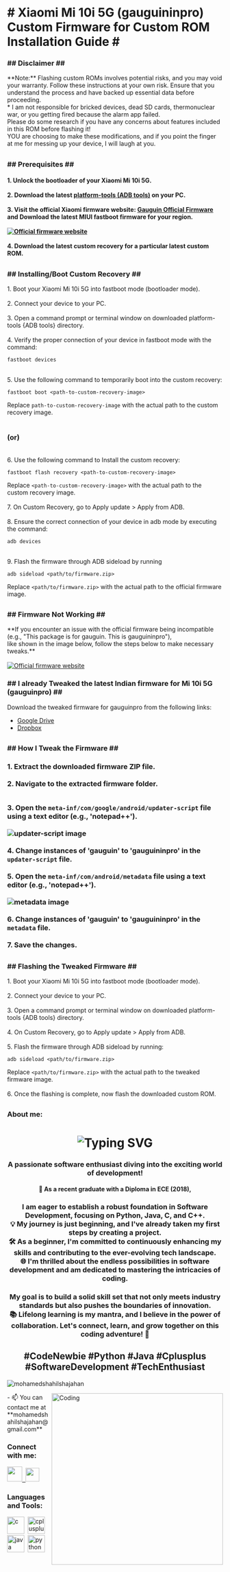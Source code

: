 <h1># Xiaomi Mi 10i 5G (gauguininpro) Custom Firmware for Custom ROM Installation Guide #</h1>
<h3>## Disclaimer ##</h3>
<p>**Note:** Flashing custom ROMs involves potential risks, and you may void your warranty. Follow these instructions at your own risk. Ensure that you understand the process and have backed up essential data before proceeding.<br>
* I am not responsible for bricked devices, dead SD cards, thermonuclear war, or you getting fired because the alarm app failed.<br> Please do some research if you have any concerns about features included in this ROM before flashing it!<br> YOU are choosing to make these modifications, and if you point the finger at me for messing up your device, I will laugh at you.
</p>
<h2></h2>
<h3>## Prerequisites ##</h3>
<h4>1. Unlock the bootloader of your Xiaomi Mi 10i 5G.<br><br>
2. Download the latest <a href="https://developer.android.com/tools/releases/platform-tools">platform-tools (ADB tools)</a> on your PC. <br><br>
3. Visit the official Xiaomi firmware website: <a href="https://xiaomifirmwareupdater.com/firmware/gauguin/">Gauguin Official Firmware</a> and Download the latest MIUI fastboot firmware for your region. <br><br>
<a href="https://xiaomifirmwareupdater.com/firmware/gauguin/" target="_blank">
  <img src="https://i.postimg.cc/Y0nk6w6J/official.png" alt="Official firmware website" style="max-width: 100%; height: auto;" />
</a><br><br>
4. Download the latest custom recovery for a particular latest custom ROM.
</h4>
<h2></h2>
<h3>## Installing/Boot Custom Recovery ##</h3>
<p>1. Boot your Xiaomi Mi 10i 5G into fastboot mode (bootloader mode).<br><br>
2. Connect your device to your PC.<br><br>
3. Open a command prompt or terminal window on downloaded platform-tools {ADB tools} directory.<br><br>
4. Verify the proper connection of your device in fastboot mode with the command:
  
    fastboot devices  
<br>5. Use the following command to temporarily boot into the custom recovery: 
  
    fastboot boot <path-to-custom-recovery-image>
  
  Replace `path-to-custom-recovery-image` with the actual path to the custom recovery image.<br>
<br>
<h3>(or)</h3>
<br>
6. Use the following command to Install the custom recovery: 
 
    fastboot flash recovery <path-to-custom-recovery-image>
    
   Replace `<path-to-custom-recovery-image>` with the actual path to the custom recovery image.<br>
<br>
7. On Custom Recovery, go to Apply update > Apply from ADB.<br><br>
8. Ensure the correct connection of your device in adb mode by executing the command: 

    adb devices
<br>    
9. Flash the firmware through ADB sideload by running

    adb sideload <path/to/firmware.zip>

   Replace `<path/to/firmware.zip>` with the actual path to the official firmware image.
</p>
<h2></h2>
<h3>## Firmware Not Working ##</h3>
<p>**If you encounter an issue with the official firmware being incompatible<br> (e.g., "This package is for gauguin. This is gauguininpro"),<br> like shown in the image below, follow the steps below to make necessary tweaks.**<br><br>
<a href="https://xdaforums.com/t/rom-14-official-pixelos-aosp-stable-23-12-2023.4456563/post-89234133" target="_blank">
  <img src="https://i.postimg.cc/XqccmkjW/error.png" alt="Official firmware website" style="max-width: 100%; height: auto;" />
</a>
</p>
<h3>## I already Tweaked the latest Indian firmware for Mi 10i 5G (gauguinpro) ##</h3>
<p>
Download the tweaked firmware for gauguinpro from the following links:

* [Google Drive](https://drive.google.com/file/d/1v_b1hnwgxA_X7NMkSdaHDLGC_eM1aFka/view?usp=sharing)
* [Dropbox](https://www.dropbox.com/scl/fi/cm2uvxlyqohlzwrin3kcj/firmware.zip?rlkey=l8vcgjdmb10ob113jxm3becaa&dl=0)
</p>
<h2></h2>
<h3>## How I Tweak the Firmware ##</h3>
<h3>1. Extract the downloaded firmware ZIP file.<br>
<br>2. Navigate to the extracted firmware folder.<br>
  
<br>3. Open the `meta-inf/com/google/android/updater-script` file using a text editor (e.g., 'notepad++').<br><br>
<img src="https://i.postimg.cc/4ykTWMzL/updater-script.png" alt="updater-script image" style="max-width: 100%; height: auto;"><br>
<br>4. Change instances of 'gauguin' to 'gauguininpro' in the `updater-script` file.<br>
<br>5. Open the `meta-inf/com/android/metadata` file using a text editor (e.g., 'notepad++').<br><br>
<img src="https://i.postimg.cc/QtW3ksWK/metadata.png" alt="metadata image" style="max-width: 100%; height: auto;"><br>
<br>6. Change instances of 'gauguin' to 'gauguininpro' in the `metadata` file.<br>
<br>7. Save the changes.
</h3>
<h2></h2>
<h3>## Flashing the Tweaked Firmware ##</h3>
<p>1. Boot your Xiaomi Mi 10i 5G into fastboot mode (bootloader mode).<br>
<br>2. Connect your device to your PC.<br>
<br>3. Open a command prompt or terminal window on downloaded platform-tools {ADB tools} directory.<br>
<br>4. On Custom Recovery, go to Apply update > Apply from ADB.<br>
<br>5. Flash the firmware through ADB sideload by running: 
         
    adb sideload <path/to/firmware.zip>

  Replace `<path/to/firmware.zip>` with the actual path to the tweaked firmware image.<br>
<br>6. Once the flashing is complete, now flash the downloaded custom ROM.
</p>
<h2></h2>
<h3>About me:</h3>
<h1 align="center" href="https://git.io/typing-svg"><img src="https://readme-typing-svg.demolab.com?font=Fira+Code&weight=600&size=30&pause=1000&color=F7DC00&center=true&vCenter=true&random=false&width=550&height=32&lines=Hi+%F0%9F%91%8B%2C+I'm+Mohamed+Shahil" alt="Typing SVG" /></h1>

<h3 align="center">A passionate software enthusiast diving into the exciting world of development!<br>
  <h4 align="center">🚀 As a recent graduate with a Diploma in ECE (2018),</h4> <h3 align="center">I am eager to establish a robust foundation in Software Development, focusing on Python, Java, C, and C++.<br>
  💡 My journey is just beginning, and I've already taken my first steps by creating a project.<br>
  🛠️ As a beginner, I'm committed to continuously enhancing my skills and contributing to the ever-evolving tech landscape.<br>
  🌐 I'm thrilled about the endless possibilities in software development and am dedicated to mastering the intricacies of coding.</h3>
  <h3 align="center">My goal is to build a solid skill set that not only meets industry standards but also pushes the boundaries of innovation.<br>
  📚 Lifelong learning is my mantra, and I believe in the power of collaboration. Let's connect, learn, and grow together on this coding adventure! 🤝 </h3>
  
 <h2 align="center"> #CodeNewbie #Python #Java #Cplusplus #SoftwareDevelopment #TechEnthusiast</h2>

<p align="left"> <img src="https://komarev.com/ghpvc/?username=mohamedshahilshajahan&label=Profile%20views&color=blueviolet&style=flat" alt="mohamedshahilshajahan" /> </p>
<img align="right" alt="Coding" width="400" src="https://cdn.dribbble.com/users/1162077/screenshots/3848914/programmer.gif">
- 📫 You can contact me at **mohamedshahilshajahan@gmail.com**

<h3 align="left">Connect with me:</h3>
<p align="left"> <a href="https://www.linkedin.com/in/mohamedshahilshajahan" target="_blank" rel="noreferrer"> <picture> <source media="(prefers-color-scheme: dark)" srcset="https://i.postimg.cc/02ZQ9ft7/linkedin-dark.png" /> <source media="(prefers-color-scheme: light)" srcset="https://i.postimg.cc/XvKFcFjL/linkedin.png" /> <img src="https://i.postimg.cc/XvKFcFjL/linkedin.png" width="35" height=auto />&nbsp; </picture> </a><a href="https://www.github.com/mohamedshahilshajahan" target="_blank" rel="noreferrer"> <picture> <source media="(prefers-color-scheme: dark)" srcset="https://i.postimg.cc/Bn6vbKyk/github-dark.png" /> <source media="(prefers-color-scheme: light)" srcset="https://i.postimg.cc/LsFL1vph/github.png" /> <img src="https://i.postimg.cc/LsFL1vph/github.png" width="32" height="32" /> </picture> </a> </p>

<h3 align="left">Languages and Tools:</h3>
<p align="left"> <img src="https://i.postimg.cc/DZdk7s4J/c.png" alt="c" width="40" height=auto/>&nbsp;&nbsp;<img src="https://i.postimg.cc/br37thTq/cplus.png" alt="cplusplus" width="40" height=auto/>&nbsp;&nbsp;<img src="https://i.postimg.cc/0jkgjQ7t/java.png" alt="java" width="40" height=auto/>&nbsp;&nbsp;<img src="https://i.postimg.cc/T20MSVXB/python.png" alt="python" width="40" height=auto/> </p>
